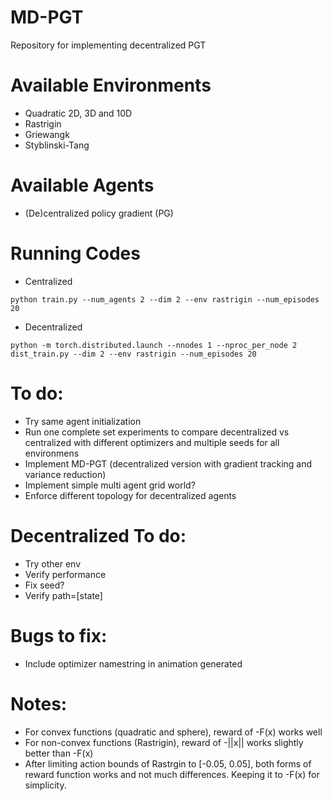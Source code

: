# MD-PGT
Repository for implementing decentralized PGT

# Available Environments
- Quadratic 2D, 3D and 10D
- Rastrigin
- Griewangk
- Styblinski-Tang

# Available Agents
- (De)centralized policy gradient (PG)

# Running Codes
- Centralized
~~~
python train.py --num_agents 2 --dim 2 --env rastrigin --num_episodes 20
~~~
- Decentralized
~~~
python -m torch.distributed.launch --nnodes 1 --nproc_per_node 2 dist_train.py --dim 2 --env rastrigin --num_episodes 20
~~~

# To do:
- Try same agent initialization
- Run one complete set experiments to compare decentralized vs centralized with different optimizers and multiple seeds for all environmens
- Implement MD-PGT (decentralized version with gradient tracking and variance reduction)
- Implement simple multi agent grid world?
- Enforce different topology for decentralized agents

# Decentralized To do:
- Try other env
- Verify performance
- Fix seed?
- Verify path=[state]

# Bugs to fix:
- Include optimizer namestring in animation generated


# Notes:
- For convex functions (quadratic and sphere), reward of -F(x) works well
- For non-convex functions (Rastrigin), reward of -||x|| works slightly better than -F(x)
- After limiting action bounds of Rastrgin to [-0.05, 0.05], both forms of reward function works and not much differences. Keeping it to -F(x) for simplicity. 
